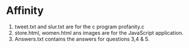 # Affinity
1. tweet.txt and slur.txt are for the c program profanity.c
2. store.html, women.html ans images are for the JavaScript application.
3. Answers.txt contains the answers for questions 3,4 & 5.
